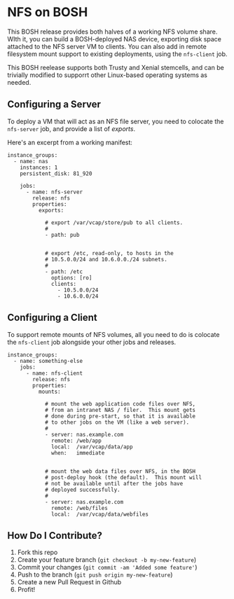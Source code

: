 NFS on BOSH
===========

This BOSH release provides both halves of a working NFS volume
share.  WIth it, you can build a BOSH-deployed NAS device,
exporting disk space attached to the NFS server VM to clients.
You can also add in remote filesystem mount support to existing
deployments, using the `nfs-client` job.

This BOSH reelease supports both Trusty and Xenial stemcells, and
can be trivially modified to supporrt other Linux-based operating
systems as needed.

Configuring a Server
--------------------

To deploy a VM that will act as an NFS file server, you need to
colocate the `nfs-server` job, and provide a list of _exports_.

Here's an excerpt from a working manifest:

    instance_groups:
      - name: nas
        instances: 1
        persistent_disk: 81_920

        jobs:
          - name: nfs-server
            release: nfs
            properties:
              exports:

                # export /var/vcap/store/pub to all clients.
                #
                - path: pub


                # export /etc, read-only, to hosts in the
                # 10.5.0.0/24 and 10.6.0.0./24 subnets.
                #
                - path: /etc
                  options: [ro]
                  clients:
                    - 10.5.0.0/24
                    - 10.6.0.0/24

Configuring a Client
--------------------

To support remote mounts of NFS volumes, all you need to do is
colocate the `nfs-client` job alongside your other jobs and
releases.


    instance_groups:
      - name: something-else
        jobs:
          - name: nfs-client
            release: nfs
            properties:
              mounts:

                # mount the web application code files over NFS,
                # from an intranet NAS / filer.  This mount gets
                # done during pre-start, so that it is available
                # to other jobs on the VM (like a web server).
                #
                - server: nas.example.com
                  remote: /web/app
                  local:  /var/vcap/data/app
                  when:   immediate


                # mount the web data files over NFS, in the BOSH
                # post-deploy hook (the default).  This mount will
                # not be available until after the jobs have
                # deployed successfully.
                #
                - server: nas.example.com
                  remote: /web/files
                  local:  /var/vcap/data/webfiles

How Do I Contribute?
--------------------

  1. Fork this repo
  2. Create your feature branch (`git checkout -b my-new-feature`)
  3. Commit your changes (`git commit -am 'Added some feature'`)
  4. Push to the branch (`git push origin my-new-feature`)
  5. Create a new Pull Request in Github
  6. Profit!

